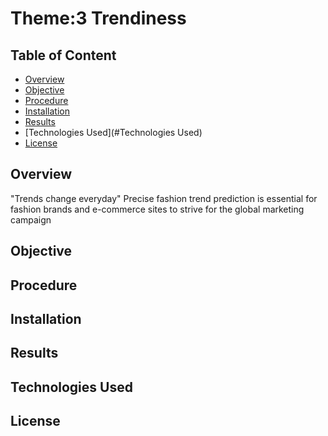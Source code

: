 # Theme:3 Trendiness
## Table of Content
- [Overview](#Overview)
- [Objective](#Objective)
- [Procedure](#Procedure)
- [Installation](#Installation)
- [Results](#Results)
- [Technologies Used](#Technologies Used)
- [License](#License)
## Overview
"Trends change everyday"
Precise fashion trend prediction is essential for fashion brands and e-commerce sites to strive for the global marketing campaign
## Objective

## Procedure
## Installation
## Results
## Technologies Used
## License
